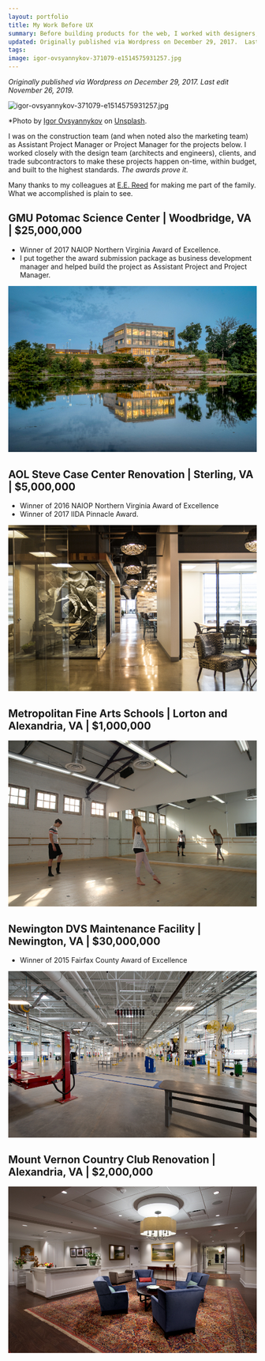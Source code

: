 ```yaml
---
layout: portfolio
title: My Work Before UX
summary: Before building products for the web, I worked with designers, engineers, superintendents and clients as a project manager, building physical products.
updated: Originally published via Wordpress on December 29, 2017.  Last edit November 26, 2019.
tags: 
image: igor-ovsyannykov-371079-e1514575931257.jpg
---
```


*Originally published via Wordpress on December 29, 2017.*
*Last edit November 26, 2019.*

![igor-ovsyannykov-371079-e1514575931257.jpg](2017-12-29-before-ux/igor-ovsyannykov-371079-e1514575931257.jpg)

*Photo by [Igor Ovsyannykov](https://unsplash.com/photos/I610NmXZwqo?utm_source=unsplash&utm_medium=referral&utm_content=creditCopyText) on [Unsplash](https://unsplash.com/?utm_source=unsplash&utm_medium=referral&utm_content=creditCopyText).

I was on the construction team (and when noted also the marketing team) as Assistant Project Manager or Project Manager for the projects below. I worked closely with the design team (architects and engineers), clients, and trade subcontractors to make these projects happen on-time, within budget, and built to the highest standards. *The awards prove it.*

Many thanks to my colleagues at [E.E. Reed](https://www.eereedmidatlantic.com/) for making me part of the family. What we accomplished is plain to see.

## GMU Potomac Science Center | Woodbridge, VA | $25,000,000

- Winner of 2017 NAIOP Northern Virginia Award of Excellence.
- I put together the award submission package as business development manager and helped build the project as Assistant Project and Project Manager.

![img](2017-12-29-before-ux/006_kittner-20170725-26-0802.jpg)

## AOL Steve Case Center Renovation | Sterling, VA | $5,000,000

- Winner of 2016 NAIOP Northern Virginia Award of Excellence
- Winner of 2017 IIDA Pinnacle Award.

![img](2017-12-29-before-ux/img_5866final.jpg)

## Metropolitan Fine Arts Schools | Lorton and Alexandria, VA | $1,000,000

![img](2017-12-29-before-ux/7j9a8647.jpg)

## Newington DVS Maintenance Facility | Newington, VA | $30,000,000

- Winner of 2015 Fairfax County Award of Excellence

![img](2017-12-29-before-ux/20130605_9801-1.jpg)

## Mount Vernon Country Club Renovation | Alexandria, VA | $2,000,000

![img](2017-12-29-before-ux/20140414_6473-1.jpg)
